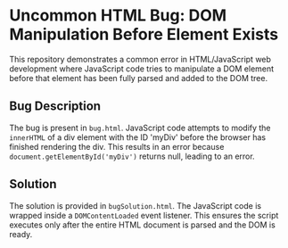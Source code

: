 # Uncommon HTML Bug: DOM Manipulation Before Element Exists

This repository demonstrates a common error in HTML/JavaScript web development where JavaScript code tries to manipulate a DOM element before that element has been fully parsed and added to the DOM tree. 

## Bug Description

The bug is present in `bug.html`. JavaScript code attempts to modify the `innerHTML` of a div element with the ID 'myDiv' before the browser has finished rendering the div. This results in an error because `document.getElementById('myDiv')` returns null, leading to an error.

## Solution

The solution is provided in `bugSolution.html`. The JavaScript code is wrapped inside a `DOMContentLoaded` event listener. This ensures the script executes only after the entire HTML document is parsed and the DOM is ready.
